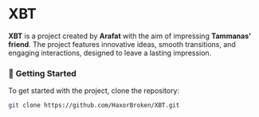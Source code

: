 # XBT

**XBT** is a project created by **Arafat** with the aim of impressing **Tammanas' friend**. The project features innovative ideas, smooth transitions, and engaging interactions, designed to leave a lasting impression.

### 🚀 **Getting Started**
To get started with the project, clone the repository:
```bash
git clone https://github.com/HaxorBroken/XBT.git




